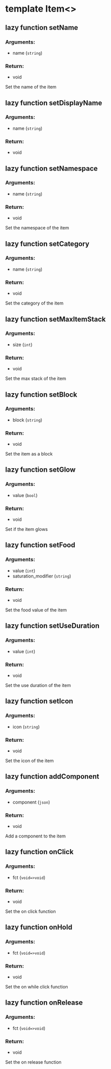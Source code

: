# template Item<>


## lazy function setName
### Arguments:
- name (`string`)
### Return:
- void


Set the name of the item

## lazy function setDisplayName
### Arguments:
- name (`string`)
### Return:
- void




## lazy function setNamespace
### Arguments:
- name (`string`)
### Return:
- void


Set the namespace of the item

## lazy function setCategory
### Arguments:
- name (`string`)
### Return:
- void


Set the category of the item

## lazy function setMaxItemStack
### Arguments:
- size (`int`)
### Return:
- void


Set the max stack of the item

## lazy function setBlock
### Arguments:
- block (`string`)
### Return:
- void


Set the item as a block

## lazy function setGlow
### Arguments:
- value (`bool`)
### Return:
- void


Set if the item glows

## lazy function setFood
### Arguments:
- value (`int`)
- saturation_modifier (`string`)
### Return:
- void


Set the food value of the item

## lazy function setUseDuration
### Arguments:
- value (`int`)
### Return:
- void


Set the use duration of the item

## lazy function setIcon
### Arguments:
- icon (`string`)
### Return:
- void


Set the icon of the item

## lazy function addComponent
### Arguments:
- component (`json`)
### Return:
- void


Add a component to the item

## lazy function onClick
### Arguments:
- fct (`void=>void`)
### Return:
- void


Set the on click function

## lazy function onHold
### Arguments:
- fct (`void=>void`)
### Return:
- void


Set the on while click function

## lazy function onRelease
### Arguments:
- fct (`void=>void`)
### Return:
- void


Set the on release function




